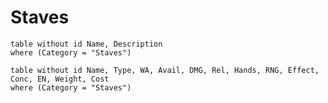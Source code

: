 # Staves

```dataview
table without id Name, Description
where (Category = "Staves")
```

```dataview
table without id Name, Type, WA, Avail, DMG, Rel, Hands, RNG, Effect, Conc, EN, Weight, Cost
where (Category = "Staves")
```
